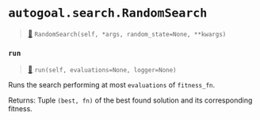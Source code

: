 # `autogoal.search.RandomSearch`

> [📝](https://github.com/autogal/autogoal/blob/master/autogoal/search/_random.py#L7)
> `RandomSearch(self, *args, random_state=None, **kwargs)`

### `run`

> [📝](https://github.com/autogoal/autogoal/blob/master/autogoal/search/_base.py#L48)
> `run(self, evaluations=None, logger=None)`

Runs the search performing at most `evaluations` of `fitness_fn`.

Returns:
    Tuple `(best, fn)` of the best found solution and its corresponding fitness.
